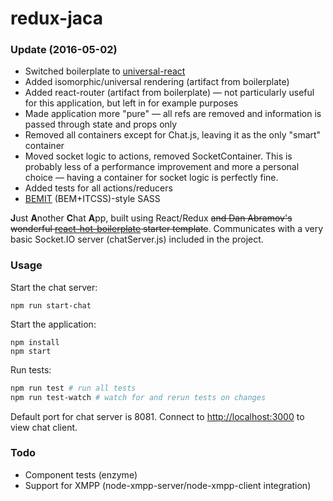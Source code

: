 redux-jaca
=====================

### Update (2016-05-02)

* Switched boilerplate to [universal-react](https://github.com/DominicTobias/universal-react)
* Added isomorphic/universal rendering (artifact from boilerplate)
* Added react-router (artifact from boilerplate) &mdash; not particularly useful for this application, but left in for example purposes
* Made application more "pure" &mdash; all refs are removed and information is passed through state and props only
* Removed all containers except for Chat.js, leaving it as the only "smart" container
* Moved socket logic to actions, removed SocketContainer. This is probably less of a performance improvement and more a personal choice &mdash; having a container for socket logic is perfectly fine.
* Added tests for all actions/reducers
* [BEMIT](http://csswizardry.com/2015/08/bemit-taking-the-bem-naming-convention-a-step-further/) (BEM+ITCSS)-style SASS

**J**ust **A**nother **C**hat **A**pp, built using React/Redux ~~and Dan Abramov's wonderful [react-hot-boilerplate](https://github.com/gaearon/react-hot-boilerplate) starter template~~. Communicates with a very basic Socket.IO server (chatServer.js) included in the project.

### Usage

Start the chat server:
```
npm run start-chat
```

Start the application:
```
npm install
npm start
```

Run tests:
```bash
npm run test # run all tests
npm run test-watch # watch for and rerun tests on changes
```

Default port for chat server is 8081.
Connect to [http://localhost:3000](http://localhost:3000) to view chat client.

### Todo
* Component tests (enzyme)
* Support for XMPP (node-xmpp-server/node-xmpp-client integration)
